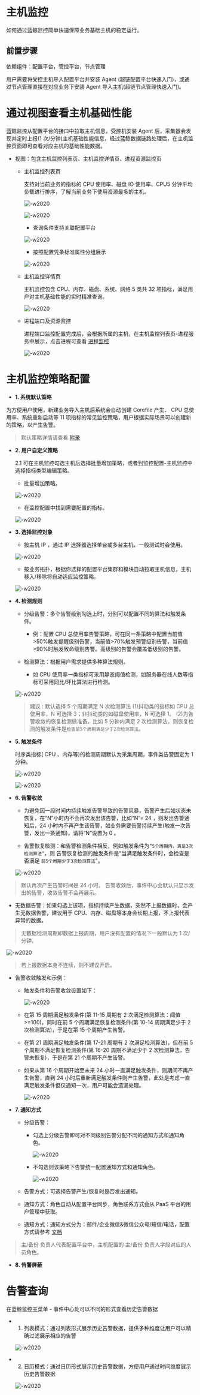 # 主机监控

如何通过蓝鲸监控简单快速保障业务基础主机的稳定运行。

## 前置步骤

依赖组件：配置平台，管控平台，节点管理

用户需要将受控主机导入配置平台并安装 Agent (超链配置平台快速入门)，或通过节点管理直接在对应业务下安装 Agent 导入主机(超链节点管理快速入门)。

# 通过视图查看主机基础性能

蓝鲸监控从配置平台的接口中拉取主机信息，受控机安装 Agent 后，采集器会发现并定时上报(1 次/分钟)主机基础性能信息，经过蓝鲸数据链路处理后，在主机监控页面即可查看对应主机的基础性能数据。

- 视图：包含主机监控列表页、主机监控详情页、进程资源监控页

  - 主机监控列表页

    支持对当前业务的指标的 CPU 使用率、磁盘 IO 使用率、CPU5 分钟平均负载进行排序，了解当前业务下使用资源最多的主机。

    ![-w2020](../media/15367262171256.jpg)

    ![-w2020](../media/15367265482031.jpg)

    - 查询条件支持关联配置平台

    ![-w2020](../media/15367266647004.jpg)

    - 按照配置凭条标准属性分组展示

    ![-w2020](../media/15367437077809.jpg)

  - 主机监控详情页

    主机监控包含 CPU、内存、磁盘、系统、网络 5 类共 32 项指标，满足用户对主机基础性能的实时精准查询。

    ![-w2020](../media/15367418510768.jpg)

  - 进程端口及资源监控

    进程端口监控配置完成后，会根据所属的主机，在主机监控列表页-进程服务中展示，点击进程可查看 [进程监控](5.1/蓝鲸监控/快速入门/进程监控/process_monitor_front.md)

    ![-w2020](../media/15367426268275.jpg)


# 主机监控策略配置

- **1. 系统默认策略**

为方便用户使用，新建业务导入主机后系统会自动创建 Corefile 产生、 CPU 总使用率、系统重新启动等 11 项指标的常见监控策略，用户根据实际场景可以创建新的策略，以产生告警。

> 默认策略详情请查看 [附录](host_monitor_end.md)

- **2. 用户自定义策略**

  2.1 可在主机监控勾选主机后选择批量增加策略，或者到监控配置-主机监控中选择指标类型编辑策略。

  - 批量增加策略。

  ![-w2020](../media/host_monitor_config.png)

  - 在监控配置中找到需要配置的指标。

  ![-w2020](../media/15367439293084.jpg)


- **3. 选择监控对象**

  - 按主机 IP ，通过 IP 选择器选择单台或多台主机，一般测试时会使用。

  ![-w2020](../media/host_monitior_object.png)

  - 按业务拓扑，根据你选择的配置平台集群和模块自动拉取主机信息，主机移入/移除将自动适应监控策略。

  ![-w2020](../media/monitor004.png)

- **4. 检测规则**

  - 分级告警：多个告警级别勾选上时，分别可以配置不同的算法和触发条件。

    - 例：配置 CPU 总使用率告警策略，可在同一条策略中配置当前值>50%触发提醒级别告警，当前值>70%触发预警级别告警，当前值>90%时触发致命级别告警。高级别的告警会覆盖低级别的告警。

  - 检测算法：根据用户需求提供多种算法规则。

    - 如 CPU 使用率一类指标可采用静态阈值检测，如服务器在线人数等指标可采用同比/环比算法进行检测。

  ![-w2020](../media/monitor005.png)

  > 建议 : 默认选择 5 个周期满足 N 次检测算法
  > (1)抖动类的指标如 CPU 总使用率，N 可选择 3；非抖动类的如磁盘使用率，N 可选择 1。
  > (2)为告警收敛的恢复检测做准备。比如 5 分钟内满足 2 次检测算法，则恢复检测的触发条件是`检查前5个周期满足少于2次检测算法`。

- **5. 触发条件**

  时序类指标( CPU 、内存等)的检测周期默认为采集周期，事件类告警固定为 1 分钟。

  ![-w2020](../media/monitor006.png)

  ![-w2020](../media/monitor007.png)

- **6. 告警收敛**

  - 为避免因一段时间内持续触发告警导致的告警风暴，告警产生后如状态未恢复，在“N”小时内不会再次发出该告警，比如“N”= 24 ，则发出告警通知后，24 小时内不再产生该告警，如业务需要告警持续产生(触发一次告警，发出一条通知)，请将“N”设置为 0 。

  - 告警恢复检测：和告警检测条件相反，例如触发条件为`“5个周期内，满足3次检测算法”`，则 告警恢复检测的触发条件是“当满足触发条件时，会检查是否满足 `前5个周期少于3次检测算法`"。

  ![-w2020](../media/monitor008.png)

> 默认再次产生告警时间是 24 小时。
> 告警收敛后，事件中心会默认只显示发出的告警，收敛告警不会再展示。

  - 无数据告警：如果勾选上该项，指标持续产生数据，突然不上报数据时，会产生无数据告警，建议用于 CPU、内存、磁盘等本身会长期上报，不上报代表异常的数据。

> 无数据检测周期即数据上报周期，用户没有配置的情况下一般默认为 1 次/分钟。

  ![-w2020](../media/monitor009.png)

  > 若上报数据本身不连续，则不建议开启。

  - 告警收敛触发和示例：
    - 触发条件和告警收敛设置如下：

      ![-w2020](../media/monitor010.png)

    - 在第 15 周期满足触发条件(第 11-15 周期有 2 次满足检测算法：阈值>=100)，同时在前 5 个周期满足恢复检测条件(第 10-14 周期满足少于 2 次检测算法)，于是在第 15 个周期产生告警。

    - 在第 21 周期满足触发条件(第 17-21 周期有 2 次满足检测算法)，但在前 5 个周期不满足恢复检测条件(第 16-20 周期不满足少于 2 次检测算法，告警未恢复)，于是在第 21 个周期不产生告警。

    - 如果从第 16 个周期开始至未来 24 小时一直满足触发条件，则期间不再产生告警，直到 24 小时后重新满足触发条件则产生告警，此处是考虑一直满足触发条件但仅通知一次，用户可能会遗漏处理。

      ![-w2020](../media/15391535322210.jpg)

- **7. 通知方式**

  - 分级告警：

    - 勾选上分级告警即可对不同级别告警分配不同的通知方式和通知角色。

      ![-w2020](../media/host_monitor_notice.png)

    - 不勾选则该策略下告警统一配置通知方式和通知角色。

      ![-w2020](../media/host_monitor_notice2.png)

  - 告警方式：可选择告警产生/恢复时是否发出通知。

  - 通知方式：角色自动从配置平台同步，角色联系方式会从 PaaS 平台的用户管理中获取。

  - 通知方式：通知方式分为：邮件/企业微信&微信公众号/短信/电话，配置方式请参考 [文档](https://bk.tencent.com/docs/document/5.1/1/14)

> 主/备份 负责人代表配置平台中，主机配置的 主/备份 负责人字段对应的人员角色。

- **8. 告警屏蔽**

# 告警查询

在蓝鲸监控主菜单 - 事件中心处可以不同的形式查看历史告警数据

  - 1. 列表模式：通过列表形式展示历史告警数据，提供多种维度让用户可以精确过滤展示相应的告警

    ![-w2020](../media/monitor_check_alarm.png)

  - 2. 日历模式：通过日历形式展示历史告警数据，方便用户通过时间维度展示历史告警数据

    ![-w2020](../media/monitor_check_alarm2.png)
